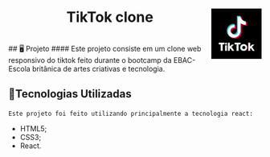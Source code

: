<div>
  <img src="./assets/tiktoklogo.png" width="100px" align="right">
  <h1 align="center">TikTok clone</h1> <br>
</div>
## 🖥️ Projeto 
#### Este projeto consiste em um clone web responsivo do tiktok feito durante o bootcamp da EBAC- Escola britânica de artes criativas e tecnologia.

## 🚀Tecnologias Utilizadas 
    Este projeto foi feito utilizando principalmente a tecnologia react:
- HTML5;
- CSS3;
- React.
